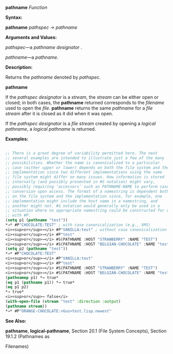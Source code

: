 **pathname** *Function* 



**Syntax:** 



**pathname** *pathspec → pathname* 



**Arguments and Values:** 



*pathspec*—a *pathname designator* . 



*pathname*—a *pathname*. 



**Description:** 



Returns the *pathname* denoted by *pathspec*. 







 



 



**pathname** 



If the *pathspec designator* is a *stream*, the *stream* can be either open or closed; in both cases, the **pathname** returned corresponds to the *filename* used to open the *file*. **pathname** returns the same *pathname* for a *file stream* after it is closed as it did when it was open. 



If the *pathspec designator* is a *file stream* created by opening a *logical pathname*, a *logical pathname* is returned. 



**Examples:**
```lisp
 
;; There is a great degree of variability permitted here. The next 
;; several examples are intended to illustrate just a few of the many 
;; possibilities. Whether the name is canonicalized to a particular 
;; case (either upper or lower) depends on both the file system and the 
;; implementation since two different implementations using the same 
;; file system might differ on many issues. How information is stored 
;; internally (and possibly presented in #S notation) might vary, 
;; possibly requiring ‘accessors’ such as PATHNAME-NAME to perform case 
;; conversion upon access. The format of a namestring is dependent both 
;; on the file system and the implementation since, for example, one 
;; implementation might include the host name in a namestring, and 
;; another might not. #S notation would generally only be used in a 
;; situation where no appropriate namestring could be constructed for use 
;; with #P. 
(setq p1 (pathname "test")) 
*→* #P"CHOCOLATE:TEST" ; with case canonicalization (e.g., VMS) 
<i><sup>or</sup>→</i> #P"VANILLA:test" ; without case canonicalization (e.g., Unix) 
<i><sup>or</sup>→</i> #P"test" 
<i><sup>or</sup>→</i> #S(PATHNAME :HOST "STRAWBERRY" :NAME "TEST") 
<i><sup>or</sup>→</i> #S(PATHNAME :HOST "BELGIAN-CHOCOLATE" :NAME "test") 
(setq p2 (pathname "test")) 
*→* #P"CHOCOLATE:TEST" 
<i><sup>or</sup>→</i> #P"VANILLA:test" 
<i><sup>or</sup>→</i> #P"test" 
<i><sup>or</sup>→</i> #S(PATHNAME :HOST "STRAWBERRY" :NAME "TEST") 
<i><sup>or</sup>→</i> #S(PATHNAME :HOST "BELGIAN-CHOCOLATE" :NAME "test") 
(pathnamep p1) *→ true* 
(eq p1 (pathname p1)) *→ true* 
(eq p1 p2) 
*→ true* 
<i><sup>or</sup>→ false</i> 
(with-open-file (stream "test" :direction :output) 
(pathname stream)) 
*→* #P"ORANGE-CHOCOLATE:>Gus>test.lisp.newest" 

```
**See Also:** 



**pathname**, **logical-pathname**, Section 20.1 (File System Concepts), Section 19.1.2 (Pathnames as 



 



 



Filenames) 



